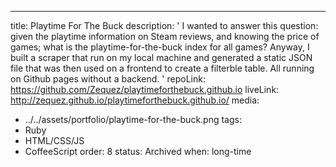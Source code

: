 ---
title: Playtime For The Buck
description: '
I wanted to answer this question: given the playtime information on Steam reviews, and knowing the price of games; what is the playtime-for-the-buck index for all games? Anyway, I built a scraper that run on my local machine and generated a static JSON file that was then used on a frontend to create a filterble table. All running on Github pages without a backend.
'
repoLink: https://github.com/Zequez/playtimeforthebuck.github.io
liveLink: http://zequez.github.io/playtimeforthebuck.github.io/
media:
  - ../../assets/portfolio/playtime-for-the-buck.png
tags:
  - Ruby
  - HTML/CSS/JS
  - CoffeeScript
order: 8
status: Archived
when: long-time
